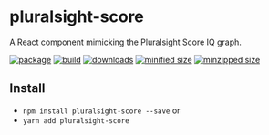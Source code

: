 # pluralsight-score
A React component mimicking the Pluralsight Score IQ graph.

[![package](https://img.shields.io/github/package-json/v/CharlesStover/react-pluralsight-score.svg)](https://travis-ci.com/CharlesStover/react-pluralsight-score/)
[![build](https://api.travis-ci.com/CharlesStover/react-pluralsight-score.svg)](https://travis-ci.com/CharlesStover/react-pluralsight-score/)
[![downloads](https://img.shields.io/npm/dt/pluralsight-score.svg)](https://www.npmjs.com/package/pluralsight-score)
[![minified size](https://img.shields.io/bundlephobia/min/pluralsight-score.svg)](https://www.npmjs.com/package/pluralsight-score)
[![minzipped size](https://img.shields.io/bundlephobia/minzip/pluralsight-score.svg)](https://www.npmjs.com/package/pluralsight-score)

## Install
* `npm install pluralsight-score --save` or
* `yarn add pluralsight-score`
